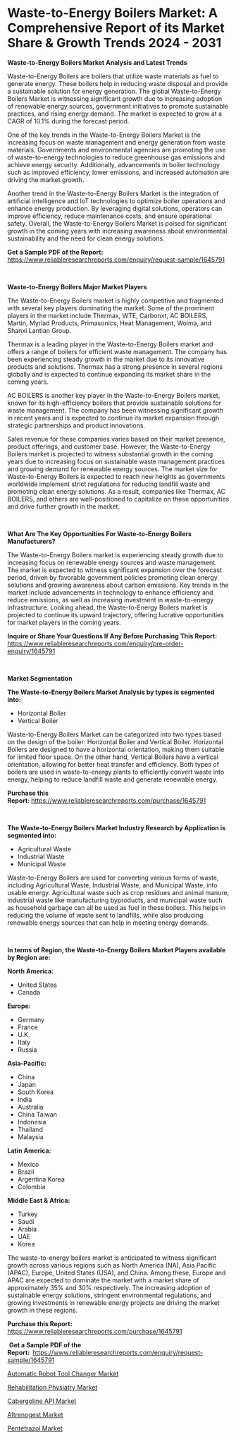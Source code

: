 <p><h1>Waste-to-Energy Boilers Market: A Comprehensive Report of its Market Share & Growth Trends 2024 - 2031</h1></p><p><strong>Waste-to-Energy Boilers Market Analysis and Latest Trends</strong></p>
<p><p>Waste-to-Energy Boilers are boilers that utilize waste materials as fuel to generate energy. These boilers help in reducing waste disposal and provide a sustainable solution for energy generation. The global Waste-to-Energy Boilers Market is witnessing significant growth due to increasing adoption of renewable energy sources, government initiatives to promote sustainable practices, and rising energy demand. The market is expected to grow at a CAGR of 10.1% during the forecast period.</p><p>One of the key trends in the Waste-to-Energy Boilers Market is the increasing focus on waste management and energy generation from waste materials. Governments and environmental agencies are promoting the use of waste-to-energy technologies to reduce greenhouse gas emissions and achieve energy security. Additionally, advancements in boiler technology such as improved efficiency, lower emissions, and increased automation are driving the market growth.</p><p>Another trend in the Waste-to-Energy Boilers Market is the integration of artificial intelligence and IoT technologies to optimize boiler operations and enhance energy production. By leveraging digital solutions, operators can improve efficiency, reduce maintenance costs, and ensure operational safety. Overall, the Waste-to-Energy Boilers Market is poised for significant growth in the coming years with increasing awareness about environmental sustainability and the need for clean energy solutions.</p></p>
<p><strong>Get a Sample PDF of the Report:&nbsp;</strong> <a href="https://www.reliableresearchreports.com/enquiry/request-sample/1645791">https://www.reliableresearchreports.com/enquiry/request-sample/1645791</a></p>
<p>&nbsp;</p>
<p><strong>Waste-to-Energy Boilers Major Market Players</strong></p>
<p><p>The Waste-to-Energy Boilers market is highly competitive and fragmented with several key players dominating the market. Some of the prominent players in the market include Thermax, WTE, Carbonxt, AC BOILERS, Martin, Myriad Products, Primasonics, Heat Management, Woima, and Shanxi Lantian Group.</p><p>Thermax is a leading player in the Waste-to-Energy Boilers market and offers a range of boilers for efficient waste management. The company has been experiencing steady growth in the market due to its innovative products and solutions. Thermax has a strong presence in several regions globally and is expected to continue expanding its market share in the coming years. </p><p>AC BOILERS is another key player in the Waste-to-Energy Boilers market, known for its high-efficiency boilers that provide sustainable solutions for waste management. The company has been witnessing significant growth in recent years and is expected to continue its market expansion through strategic partnerships and product innovations.</p><p>Sales revenue for these companies varies based on their market presence, product offerings, and customer base. However, the Waste-to-Energy Boilers market is projected to witness substantial growth in the coming years due to increasing focus on sustainable waste management practices and growing demand for renewable energy sources. The market size for Waste-to-Energy Boilers is expected to reach new heights as governments worldwide implement strict regulations for reducing landfill waste and promoting clean energy solutions. As a result, companies like Thermax, AC BOILERS, and others are well-positioned to capitalize on these opportunities and drive further growth in the market.</p></p>
<p>&nbsp;</p>
<p><strong>What Are The Key Opportunities For Waste-to-Energy Boilers Manufacturers?</strong></p>
<p><p>The Waste-to-Energy Boilers market is experiencing steady growth due to increasing focus on renewable energy sources and waste management. The market is expected to witness significant expansion over the forecast period, driven by favorable government policies promoting clean energy solutions and growing awareness about carbon emissions. Key trends in the market include advancements in technology to enhance efficiency and reduce emissions, as well as increasing investment in waste-to-energy infrastructure. Looking ahead, the Waste-to-Energy Boilers market is projected to continue its upward trajectory, offering lucrative opportunities for market players in the coming years.</p></p>
<p><strong>Inquire or Share Your Questions If Any Before Purchasing This Report:</strong> <a href="https://www.reliableresearchreports.com/enquiry/pre-order-enquiry/1645791">https://www.reliableresearchreports.com/enquiry/pre-order-enquiry/1645791</a></p>
<p>&nbsp;</p>
<p><strong>Market Segmentation</strong></p>
<p><strong>The Waste-to-Energy Boilers Market Analysis by types is segmented into:</strong></p>
<p><ul><li>Horizontal Boiler</li><li>Vertical Boiler</li></ul></p>
<p><p>Waste-to-Energy Boilers Market can be categorized into two types based on the design of the boiler: Horizontal Boiler and Vertical Boiler. Horizontal Boilers are designed to have a horizontal orientation, making them suitable for limited floor space. On the other hand, Vertical Boilers have a vertical orientation, allowing for better heat transfer and efficiency. Both types of boilers are used in waste-to-energy plants to efficiently convert waste into energy, helping to reduce landfill waste and generate renewable energy.</p></p>
<p><strong>Purchase this Report:&nbsp;</strong><a href="https://www.reliableresearchreports.com/purchase/1645791">https://www.reliableresearchreports.com/purchase/1645791</a></p>
<p>&nbsp;</p>
<p><strong>The Waste-to-Energy Boilers Market Industry Research by Application is segmented into:</strong></p>
<p><ul><li>Agricultural Waste</li><li>Industrial Waste</li><li>Municipal Waste</li></ul></p>
<p><p>Waste-to-Energy Boilers are used for converting various forms of waste, including Agricultural Waste, Industrial Waste, and Municipal Waste, into usable energy. Agricultural waste such as crop residues and animal manure, industrial waste like manufacturing byproducts, and municipal waste such as household garbage can all be used as fuel in these boilers. This helps in reducing the volume of waste sent to landfills, while also producing renewable energy sources that can help in meeting energy demands.</p></p>
<p>&nbsp;</p>
<p><strong>In terms of Region, the Waste-to-Energy Boilers Market Players available by Region are:</strong></p>
<p>
    <p> <strong> North America: </strong>
        <ul>
            <li>United States</li>
            <li>Canada</li>
        </ul>
        </p> 
    <p> <strong> Europe: </strong>
        <ul>
            <li>Germany</li>
            <li>France</li>
            <li>U.K.</li>
            <li>Italy</li>
            <li>Russia</li>
        </ul>
        </p> 
    <p> <strong> Asia-Pacific: </strong>
        <ul>
            <li>China</li>
            <li>Japan</li>
            <li>South Korea</li>
            <li>India</li>
            <li>Australia</li>
            <li>China Taiwan</li>
            <li>Indonesia</li>
            <li>Thailand</li>
            <li>Malaysia</li>
        </ul>
        </p> 
    <p> <strong> Latin America: </strong>
        <ul>
            <li>Mexico</li>
            <li>Brazil</li>
            <li>Argentina Korea</li>
            <li>Colombia</li>
        </ul>
        </p> 
    <p> <strong> Middle East & Africa: </strong>
        <ul>
            <li>Turkey</li>
            <li>Saudi</li>
            <li>Arabia</li>
            <li>UAE</li>
            <li>Korea</li>
        </ul>
    </p>
    </p>
<p><p>The waste-to-energy boilers market is anticipated to witness significant growth across various regions such as North America (NA), Asia Pacific (APAC), Europe, United States (USA), and China. Among these, Europe and APAC are expected to dominate the market with a market share of approximately 35% and 30% respectively. The increasing adoption of sustainable energy solutions, stringent environmental regulations, and growing investments in renewable energy projects are driving the market growth in these regions.</p></p>
<p><strong>Purchase this Report: </strong><a href="https://www.reliableresearchreports.com/purchase/1645791">https://www.reliableresearchreports.com/purchase/1645791</a></p>
<p>&nbsp;<strong>Get a Sample PDF of the Report:&nbsp;&nbsp;</strong><a href="https://www.reliableresearchreports.com/enquiry/request-sample/1645791">https://www.reliableresearchreports.com/enquiry/request-sample/1645791</a></p>
<p><strong></strong></p>
<p><p><a href="https://mire-aunt-385.notion.site/Automatic-Robot-Tool-Changer-Market-Provides-a-Comprehensive-Analysis-Including-a-Macro-Overview-of--3f205c4655fe4c8aa596bee5d8d1c08f">Automatic Robot Tool Changer Market</a></p><p><a href="https://invited-way-688.notion.site/Rehabilitation-Physiatry-Market-Growth-Market-Trends-COVID-19-Impact-and-Forecasts-for-period-fro-198850d020ec4015b0b139fcdd5b87d7">Rehabilitation Physiatry Market</a></p><p><a href="https://butternut-bug-553.notion.site/Cabergoline-API-Market-with-the-goal-of-estimating-the-market-size-and-future-growth-potential-of-va-9060809defcb4fd596297f9e2ce82d4a">Cabergoline API Market</a></p><p><a href="https://view.publitas.com/reportprime-1/altrenogest-market-analysis-and-market-size-global-industry-overview-market-segmentation-and-forecast-2024-to-2031/">Altrenogest Market</a></p><p><a href="https://view.publitas.com/reportprime-1/pentetrazol-market-size-evaluating-its-market-trends-growth-and-projections-2024-2031/">Pentetrazol Market</a></p></p>